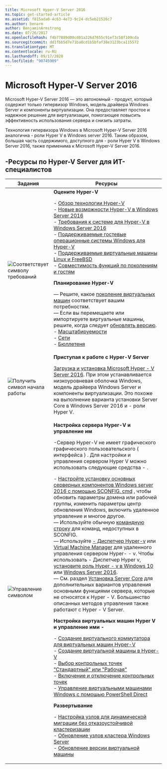 ```yaml
---
title: Microsoft Hyper-V Server 2016
ms.topic: get-started-article
ms.assetid: f815ada0-4c63-4e73-9c24-dc5eb21526c7
ms.author: benarm
author: BenjaminArmstrong
ms.date: 07/26/2017
ms.openlocfilehash: f4b77889d00cd01a226d7655c91ef3c58f109cda
ms.sourcegitcommit: dd1fbb5d7e71ba8cd1b5bfaf38e3123bca115572
ms.translationtype: MT
ms.contentlocale: ru-RU
ms.lasthandoff: 09/17/2020
ms.locfileid: "90745909"
---
```

# <a name="microsoft-hyper-v-server-2016"></a>Microsoft Hyper-V Server 2016

Microsoft Hyper-V Server 2016 — это автономный \- продукт, который содержит только гипервизор Windows, модель драйвера Windows Server и компоненты виртуализации. Она предоставляет простое и надежное решение для виртуализации, помогающее повысить эффективность использования сервера и снизить затраты.

Технология гипервизора Windows в Microsoft Hyper-V Server 2016 аналогична \- роли Hyper V в Windows server 2016. Таким образом, большая часть содержимого, доступного для \- роли Hyper V в Windows Server 2016, также применима к Microsoft Hyper-V Server 2016.

## <a name="hyper-v-server-resources-for-it-pros"></a>\-Ресурсы по Hyper-V Server для ИТ-специалистов

|Задания|Ресурсы|
|-|-|
|![Соответствует символу требований](media/All_Symbols_MeetsRequirements.png)|**Оцените Hyper-V**<p>-   [Обзор технологии Hyper-V](hyper-v-technology-overview.md)<br />- [Новые возможности Hyper-V в Windows Server 2016](what-s-new-in-hyper-v-on-windows.md)<br />-   [Требования к системе для Hyper-V в Windows Server 2016](system-requirements-for-hyper-v-on-windows.md)<br />-   [Поддерживаемые гостевые операционные системы Windows для Hyper-V](supported-windows-guest-operating-systems-for-hyper-v-on-windows.md)<br />-   [Поддерживаемые виртуальные машины Linux и FreeBSD](supported-linux-and-freebsd-virtual-machines-for-hyper-v-on-windows.md)<br />-   [Совместимость функций по поколениям и гостям](hyper-v-feature-compatibility-by-generation-and-guest.md)<p>**Планирование Hyper-V**<p>— Решите, какое [поколение виртуальных машин](plan/should-i-create-a-generation-1-or-2-virtual-machine-in-hyper-v.md)  соответствует вашим потребностям. <br/>— Если вы перемещаете или импортируете виртуальные машины, решите, когда следует [обновлять версию](deploy/upgrade-virtual-machine-version-in-hyper-v-on-windows-or-windows-server.md). <br />- [Масштабируемости](plan/plan-hyper-v-scalability-in-windows-server.md) <br />- [Сети](plan/plan-hyper-v-networking-in-windows-server.md) <br />- [Бюллетеня](plan/plan-hyper-v-security-in-windows-server.md)|
|![Получить символ начала работы](media/All_Symbols_GetStarted.png)|**Приступая к работе с Hyper-V Server**<p>[Загрузка и установка Microsoft Hyper \- V Server 2016](https://www.microsoft.com/evalcenter/evaluate-hyper-v-server-2016). При этом устанавливается низкоуровневая оболочка Windows, модель драйвера Windows Server и компоненты виртуализации. Это похоже на выполнение варианта установки Server Core в Windows Server 2016 и \- роли Hyper V.|
|![Управление символом](media/All_Symbols_Administrator.png)|**Настройка сервера Hyper-V и управление им**<p>\-Сервер Hyper-V не имеет графического графического пользовательского \( интерфейса \) . Для настройки и управления сервером Hyper V можно использовать следующие средства \- .<p>-   [Настройте установку основных серверных компонентов Windows server 2016 с помощью SCONFIG. cmd](../../get-started/sconfig-on-ws2016.md) , чтобы обновить параметры домена или рабочей группы, изменить параметры центр обновления Windows, включить удаленное управление и многое другое.<br />— Используйте обычную [командную строку](../../administration/windows-commands/windows-commands.md) для команд, недоступных в SCONFIG.<br />— Используйте [ \- Диспетчер Hyper-v](./manage/remotely-manage-hyper-v-hosts.md) или [Virtual Machine Manager](/system-center/vmm) для удаленного управления сервером Hyper- \- v. Чтобы использовать \- Диспетчер Hyper v, [установите роль Hyper \- v в Windows 10](/virtualization/hyper-v-on-windows/quick-start/enable-hyper-v) или [Windows Server 2016](get-started/install-the-hyper-v-role-on-windows-server.md).<br />— См. раздел [Установка Server Core](../../get-started/getting-started-with-server-core.md) для дополнительных вариантов управления основными функциями сервера, которые не относятся к Hyper \- V. Большинство описанных методов управления также работают с Hyper \- V Server.<p>**Настройка виртуальных машин Hyper V и управление ими \-**<p>-   [Создание виртуального коммутатора для виртуальных машин Hyper-V](get-started/create-a-virtual-switch-for-hyper-v-virtual-machines.md)<br />-   [Создание виртуальной машины в Hyper-V](get-started/create-a-virtual-machine-in-hyper-v.md)<br />-   [Выбор контрольных точек "Стандартный" или "Рабочая"](manage/choose-between-standard-or-production-checkpoints-in-hyper-v.md)<br />-   [Включение и отключение контрольных точек](manage/enable-or-disable-checkpoints-in-hyper-v.md)<br />-   [Управление виртуальными машинами Windows с помощью PowerShell Direct](manage/manage-windows-virtual-machines-with-powershell-direct.md) <p>**Развертывание**<p>-   [Настройка узлов для динамической миграции без отказоустойчивой кластеризации](deploy/set-up-hosts-for-live-migration-without-failover-clustering.md)<br />- [Обновление узлов кластера Windows Server](../../failover-clustering/cluster-operating-system-rolling-upgrade.md)<br />- [Обновление версии виртуальной машины](deploy/upgrade-virtual-machine-version-in-hyper-v-on-windows-or-windows-server.md)<br />|